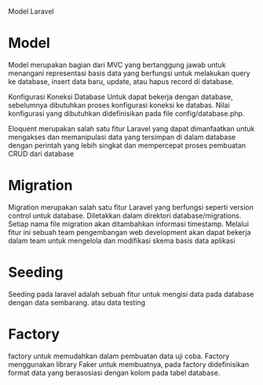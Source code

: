 Model Laravel

# Model
Model merupakan bagian dari MVC  yang bertanggung jawab untuk menangani representasi basis data yang berfungsi untuk melakukan query ke database, insert data baru, update, atau hapus record di database.

Konfigurasi Koneksi Database Untuk dapat bekerja dengan database, sebelumnya dibutuhkan proses konfigurasi koneksi ke databas. Nilai konfigurasi yang dibutuhkan didefinisikan pada file config/database.php.

Eloquent merupakan salah satu fitur Laravel yang dapat dimanfaatkan untuk mengakses dan memanipulasi data yang tersimpan di dalam database dengan perintah yang lebih singkat dan mempercepat proses pembuatan CRUD dari database

# Migration
Migration merupakan salah satu fitur Laravel yang berfungsi seperti version control untuk database. Diletakkan dalam direktori database/migrations. Setiap nama file migration akan ditambahkan informasi timestamp. Melalui fitur ini sebuah team pengembangan web development akan dapat bekerja dalam team untuk mengelola dan modifikasi skema basis data aplikasi
# Seeding
Seeding pada laravel adalah sebuah fitur untuk mengisi data pada database dengan data sembarang. atau data testing
# Factory
factory untuk memudahkan dalam pembuatan data uji coba. Factory menggunakan library Faker untuk membuatnya, pada factory didefinisikan format data yang berasosiasi dengan kolom pada tabel database.